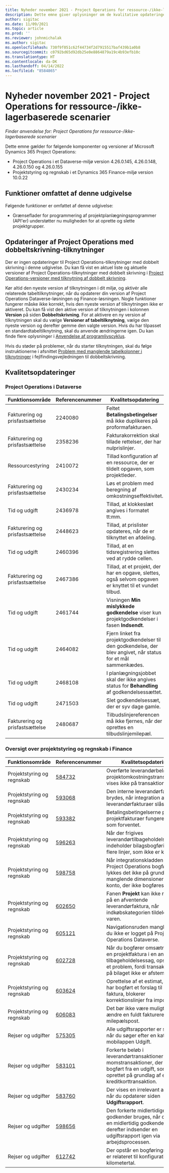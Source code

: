 ```yaml
---
title: Nyheder november 2021 - Project Operations for ressource-/ikke-lagerbaserede scenarier
description: Dette emne giver oplysninger om de kvalitative opdateringer, der er tilgængelige i november 2021-udgivelsen af Project Operations for ressource/ikke-lagerbaserede scenarier.
author: sigitac
ms.date: 11/09/2021
ms.topic: article
ms.prod: ''
ms.reviewer: johnmichalak
ms.author: sigitac
ms.openlocfilehash: 730f9f051c62f44734f2d7915517baf439b1a0b8
ms.sourcegitcommit: c0792bd65d92db25e0e8864879a19c4b93efb10c
ms.translationtype: HT
ms.contentlocale: da-DK
ms.lasthandoff: 04/14/2022
ms.locfileid: "8584865"
---
```

# <a name="whats-new-november-2021---project-operations-for-resourcenon-stocked-based-scenarios"></a>Nyheder november 2021 - Project Operations for ressource-/ikke-lagerbaserede scenarier

*Finder anvendelse for: Project Operations for ressource-/ikke-lagerbaserede scenarier*

Dette emne gælder for følgende komponenter og versioner af Microsoft Dynamics 365 Project Operations:

- Project Operations i et Dataverse-miljø version 4.26.0.145, 4.26.0.148, 4.26.0.150 og 4.26.0.155
- Projektstyring og regnskab i et Dynamics 365 Finance-miljø version 10.0.22

## <a name="features-included-in-this-release"></a>Funktioner omfattet af denne udgivelse

Følgende funktioner er omfattet af denne udgivelse:

- Grænseflader for programmering af projektplanlægningsprogrammer (API'er) understøtter nu muligheden for at oprette og slette projektgrupper.

## <a name="project-operations-dual-write-maps-updates"></a>Opdateringer af Project Operations med dobbeltskrivning-tilknytninger

Der er ingen opdateringer til Project Operations-tilknytninger med dobbelt skrivning i denne udgivelse. Du kan få vist en aktuel liste og aktuelle versioner af Project Operations-tilknytninger med dobbelt skrivning i [Project Operations-versioner med tilknytning af dobbelt skrivning](/dynamics365/project-operations/environment/resource-dual-write-maps).

Kør altid den nyeste version af tilknytningen i dit miljø, og aktivér alle relaterede tabeltilknytninger, når du opdaterer din version af Project Operations Dataverse-løsningen og Finance-løsningen. Nogle funktioner fungerer måske ikke korrekt, hvis den nyeste version af tilknytningen ikke er aktiveret. Du kan få vist den aktive version af tilknytningen i kolonnen **Version** på siden **Dobbeltskrivning**. For at aktivere en ny version af tilknytningen skal du vælge **Versioner af tabeltilknytning**, vælge den nyeste version og derefter gemme den valgte version. Hvis du har tilpasset en standardtabeltilknytning, skal du anvende ændringerne igen. Du kan finde flere oplysninger i [Anvendelse af programlivscyklus](/dynamics365/fin-ops-core/dev-itpro/data-entities/dual-write/app-lifecycle-management).

Hvis du støder på problemer, når du starter tilknytningen, skal du følge instruktionerne i afsnittet [Problem med manglende tabelkolonner i tilknytninger](/dynamics365/fin-ops-core/dev-itpro/data-entities/dual-write/dual-write-troubleshooting-finops-upgrades#missing-table-columns-issue-on-maps) i fejlfindingsvejledningen til dobbeltskrivning.

## <a name="quality-updates"></a>Kvalitetsopdateringer

### <a name="project-operations-in-dataverse"></a>Project Operations i Dataverse

| Funktionsområde | Referencenummer | Kvalitetsopdatering |
| --- | --- | --- |
| Fakturering og prisfastsættelse | 2240080 | Feltet **Betalingsbetingelser** må ikke duplikeres på proformafakturaen. |
| Fakturering og prisfastsættelse | 2358236 | Fakturakorrektion skal tillade rettelser, der har nulprislinjer. |
| Ressourcestyring | 2410072 | Tillad konfiguration af en ressource, der er tildelt opgaven, som projektleder. |
| Fakturering og prisfastsættelse | 2430234 | Løs et problem med beregning af omkostningseffektivitet. |
| Tid og udgift | 2436978 | Tillad, at klokkeslæt angives i formatet tt:mm. |
| Fakturering og prisfastsættelse | 2448623 | Tillad, at prislister opdateres, når de er tilknyttet en afdeling. |
| Tid og udgift | 2460396 | Tillad, at en tidsregistrering slettes ved at rydde cellen. |
| Fakturering og prisfastsættelse | 2467386 | Tillad, at et projekt, der har en opgave, slettes, også selvom opgaven er knyttet til et vundet tilbud. |
| Tid og udgift | 2461744 | Visningen **Min mislykkede godkendelse** viser kun projektgodkendelser i fasen **Indsendt**. |
| Tid og udgift | 2464082 | Fjern linket fra projektgodkendelser til den godkendelse, der blev angivet, når status for et mål sammenkædes. |
| Tid og udgift | 2468108 | I planlægningsjobbet skal der ikke angives status for **Behandling** af godkendelsessættet. |
| Tid og udgift | 2471503 | Slet godkendelsessæt, der er syv dage gamle. |
| Fakturering og prisfastsættelse | 2480687 | Tilbudslinjereferencen må ikke fjernes, når der oprettes en tilbudslinjemilepæl. |

### <a name="project-management-and-accounting-in-finance"></a>Oversigt over projektstyring og regnskab i Finance

| Funktionsområde | Referencenummer | Kvalitetsopdatering |
| --- | --- | --- |
| Projektstyring og regnskab | [584732](https://fix.lcs.dynamics.com/Issue/Details/?bugId=584732) | Overførte leverandørbeløb i projektomkostningstransaktioner vises ikke på transaktionslisten. |
| Projektstyring og regnskab | [593068](https://fix.lcs.dynamics.com/Issue/Details/?bugId=593068) | Den interne leverandørfaktura brydes, når integration af leverandørfakturaer slås til. |
| Projektstyring og regnskab | [593382](https://fix.lcs.dynamics.com/Issue/Details/?bugId=593382) | Betalingsbetingelserne på projektfakturaer fungerer ikke som forventet. |
| Projektstyring og regnskab | [596263](https://fix.lcs.dynamics.com/Issue/Details/?bugId=596263) | Når der frigives leverandørtilbageholdelse, indeholder bilagsbogføringen flere linjer, som ikke er korrekte. |
| Projektstyring og regnskab | [598758](https://fix.lcs.dynamics.com/Issue/Details/?bugId=598758) | Når integrationskladden for Project Operations bogføres, lykkes det ikke på grund af manglende dimensioner for en konto, der ikke bogføres til. |
| Projektstyring og regnskab | [602650](https://fix.lcs.dynamics.com/Issue/Details/?bugId=602650) | Fanen **Projekt** kan ikke redigeres på en afventende leverandørfaktura, når indkøbskategorien tildeles til varen. |
| Projektstyring og regnskab | [605121](https://fix.lcs.dynamics.com/Issue/Details/?bugId=605121) | Navigationsruden mangler, hvis du ikke er logget på Project Operations Dataverse. |
| Projektstyring og regnskab | [602728](https://fix.lcs.dynamics.com/Issue/Details/?bugId=602728) | Når du bogfører omsætning fra en projektfaktura i en anvendt tilbageholdelsessag, opstår der et problem, fordi transaktioner på bilaget ikke er afstemt. |
| Projektstyring og regnskab | [603624](https://fix.lcs.dynamics.com/Issue/Details/?bugId=603624) | Oprettelse af et estimat, efter du har bogført et forslag til en faktura, blokerer korrektionslinjer fra importen. |
| Projektstyring og regnskab | [606083](https://fix.lcs.dynamics.com/Issue/Details/?bugId=606083) | Det bør ikke være muligt at ændre en fuldt faktureret milepælspost. |
| Rejser og udgifter | [575305](https://fix.lcs.dynamics.com/Issue/Details/?bugId=575305) | Alle udgiftsrapporter er synlige, når du søger efter en kategori i mobilappen Udgift. |
| Rejser og udgifter | [583101](https://fix.lcs.dynamics.com/Issue/Details/?bugId=583101) | Forkerte beløb i leverandørtransaktioner og momstransaktioner, der er bogført fra en udgift, som er oprettet på grundlag af en kreditkorttransaktion. |
| Rejser og udgifter | [583760](https://fix.lcs.dynamics.com/Issue/Details/?bugId=583760) | Der vises en irrelevant advarsel, når du opdaterer siden **Udgiftsrapport**. |
| Rejser og udgifter | [598656](https://fix.lcs.dynamics.com/Issue/Details/?bugId=598656) | Den forkerte midlertidige godkender bruges, når du sletter en midlertidig godkender og derefter indsender en udgiftsrapport igen via arbejdsprocessen. |
| Rejser og udgifter | [612742](https://fix.lcs.dynamics.com/Issue/Details/?bugId=612742) | Der opstår en bogføringsfejl, der er relateret til konfigurationen af kilometertal. |
